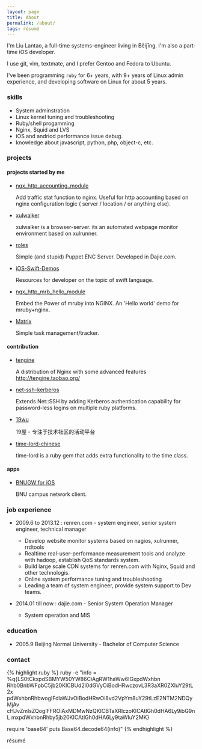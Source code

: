 ```yaml
---
layout: page
title: About
permalink: /about/
tags: résumé
---
```


I'm Liu Lantao, a full-time systems-engineer living in Běijīng.
I'm also a part-time iOS developer.

I use git, vim, textmate, and I prefer Gentoo and Fedora to Ubuntu.

I've been programming ```ruby``` for 6+ years, with 9+ years of Linux admin experience, and developing software on Linux for about 5 years.

### skills

*   System adminstration
*   Linux kernel tuning and troubleshooting
*   Ruby/shell progamming
*   Nginx, Squid and LVS
*   iOS and andriod performance issue debug.
*   knowledge about javascript, python, php, object-c, etc.

### projects

#### projects started by me

*    [ngx_http_accounting_module](https://github.com/Lax/ngx_http_accounting_module)

     Add traffic stat function to nginx. Useful for http accounting based on nginx configuration logic ( server / location / or anything else).

*    [xulwalker](https://github.com/Lax/xulwalker)

     xulwalker is a browser-server. its an automated webpage monitor environment based on xulrunner.

*    [roles](https://github.com/Lax/roles)

     Simple (and stupid) Puppet ENC Server. Developed in Dajie.com.

*    [iOS-Swift-Demos](https://github.com/Lax/iOS-Swift-Demos)

     Resources for developer on the topic of swift language.

*    [ngx_http_mrb_hello_module](https://github.com/Lax/ngx_http_mrb_hello_module)

     Embed the Power of mruby into NGINX. An 'Hello world' demo for mruby+nginx.

*    [Matrix](https://github.com/Lax/matrix)

     Simple task management/tracker.

#### contribution

*    [tengine](https://github.com/alibaba/tengine/commits?author=Lax)

     A distribution of Nginx with some advanced features http://tengine.taobao.org/

*    [net-ssh-kerberos](https://github.com/cbeer/net-ssh-kerberos/commits?author=Lax)

     Extends Net::SSH by adding Kerberos authentication capability for password-less logins on multiple ruby platforms.

*    [19wu](https://github.com/19wu/19wu/commits?author=Lax)

     19屋 - 专注于技术社区的活动平台

*    [time-lord-chinese](https://github.com/Lax/time-lord-chinese)

     time-lord is a ruby gem that adds extra functionality to the time class.

#### apps

*    [BNUGW for iOS](https://itunes.apple.com/us/app/bnu-netconnect/id591059829?mt=8)

     BNU campus network client.

### job experience

*   2009.6 to 2013.12 : renren.com - system engineer, senior system engineer, technical manager
    *   Develop website monitor systems based on nagios, xulrunner, rrdtools
    *   Realtime real-user-performance measurement tools and analyze with hadoop, establish QoS standards system.
    *   Build large scale CDN systems for renren.com with Nginx, Squid and other technologis.
    *   Online system performance tuning and troubleshooting
    *   Leading a team of system engineer, provide system support to Dev teams.

*   2014.01 till now : dajie.com - Senior System Operation Manager
    *   System operation and MIS

### education
*   2005.9 Beijing Normal University - Bachelor of Computer Science

### contact

{% highlight ruby %}
ruby -e "info = %q{LS0tCkxpdSBMYW50YW86CiAgRW1haWw6IGxpdWxhbn
Rhb0BnbWFpbC5jb20KICBUd2l0dGVyOiBodHRwczovL3R3aXR0ZXIuY29tL2x
pdWxhbnRhbwogIFdlaWJvOiBodHRwOi8vd2VpYm8uY29tLzE2NTM2NDQyMjAv
cHJvZmlsZQogIFFROiAxMDMwNzQKICBTaXRlczoKICAtIGh0dHA6Ly9ibG9nL
mxpdWxhbnRhby5jb20KICAtIGh0dHA6Ly9taWIuY2MK}

require 'base64'
puts Base64.decode64(info)"
{% endhighlight %}


résumé
